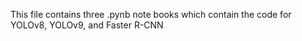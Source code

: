 This file contains three .pynb note books which contain the code for YOLOv8, YOLOv9, and Faster R-CNN 
